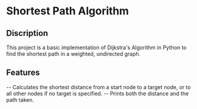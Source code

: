 # Shortest Path Algorithm


## Discription
This project is a basic implementation of Dijkstra's Algorithm in Python to find the shortest path in a weighted, undirected graph.


## Features
-- Calculates the shortest distance from a start node to a target node, or to all other nodes if no target is specified.
-- Prints both the distance and the path taken.
